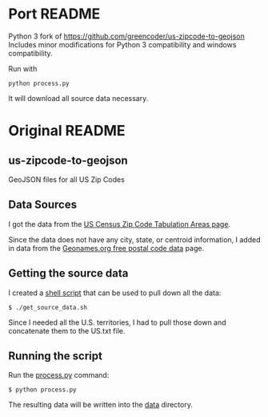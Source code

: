 # Port README

Python 3 fork of https://github.com/greencoder/us-zipcode-to-geojson
Includes minor modifications for Python 3 compatibility and windows compatibility.

Run with
```
python process.py
```

It will download all source data necessary.

# Original README

## us-zipcode-to-geojson

GeoJSON files for all US Zip Codes

## Data Sources

I got the data from the [US Census Zip Code Tabulation Areas page](https://www.census.gov/geo/maps-data/data/cbf/cbf_zcta.html).

Since the data does not have any city, state, or centroid information, I added in data from the [Geonames.org free postal code data](http://download.geonames.org/export/zip/) page.

## Getting the source data

I created a [shell script](get_source_data.sh) that can be used to pull down all the data:
```
$ ./get_source_data.sh
```

Since I needed all the U.S. territories, I had to pull those down and concatenate them to the US.txt file.

## Running the script

Run the [process.py](process.py) command:
```
$ python process.py
```

The resulting data will be written into the [data](data/) directory.

